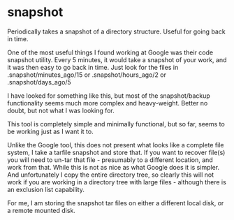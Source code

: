 # snapshot
Periodically takes a snapshot of a directory structure.
Useful for going back in time.

One of the most useful things I found working at Google was their
code snapshot utility. Every 5 minutes, it would take a snapshot of
your work, and it was then easy to go back in time. Just look for the
files in .snapshot/minutes_ago/15 or .snapshot/hours_ago/2 or
.snapshot/days_ago/5

I have looked for something like this, but most of the snapshot/backup
functionality seems much more complex and heavy-weight. Better
no doubt, but not what I was looking for.

This tool is completely simple and minimally functional, but so far, seems
to be working just as I want it to.

Unlike the Google tool, this does not present what looks like a
complete file system, I take a tarfile snapshot and store that.  If
you want to recover file(s) you will need to un-tar that file -
presumably to a different location, and work from that.  While this is
not as nice as what Google does it is simpler.  And unfortunately I
copy the entire directory tree, so clearly this will not work if you
are working in a directory tree with large files - although there is
an exclusion list capability.

For me, I am storing the snapshot tar files on either a different local
disk, or a remote mounted disk.
